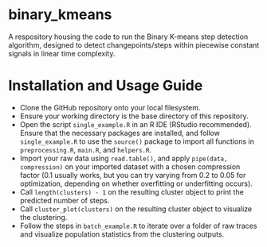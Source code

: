 # binary_kmeans
A respository housing the code to run the Binary K-means step detection algorithm, designed to detect changepoints/steps within piecewise constant signals in linear time complexity.

# Installation and Usage Guide
- Clone the GitHub repository onto your local filesystem. 
- Ensure your working directory is the base directory of this repository. 
- Open the script `single_example.R` in an R IDE (RStudio recommended). Ensure that the necessary packages are installed, and follow `single_example.R` to use the `source()` package to import all functions in `preprocessing.R`, `main.R`, and  `helpers.R`. 
- Import your raw data using `read.table()`, and apply `pipe(data, compression)` on your imported dataset with a chosen compression factor (0.1 usually works, but you can try varying from 0.2 to 0.05 for optimization, depending on whether overfitting or underfitting occurs).
- Call `length(clusters) - 1` on the resulting cluster object to print the predicted number of steps.
- Call `cluster_plot(clusters)` on the resulting cluster object to visualize the clustering.
- Follow the steps in `batch_example.R` to iterate over a folder of raw traces and visualize population statistics from the clustering outputs.